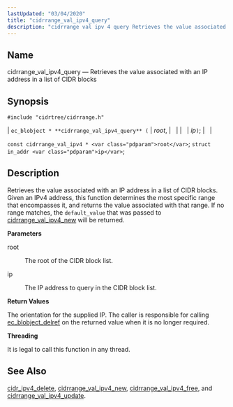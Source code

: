 ```yaml
---
lastUpdated: "03/04/2020"
title: "cidrrange_val_ipv4_query"
description: "cidrrange val ipv 4 query Retrieves the value associated with an IP address in a list of CIDR blocks ec blobject cidrrange val ipv 4 query root ip const cidrrange val ipv 4 root struct in addr ip Retrieves the value associated with an IP address in a list of..."
---
```


<a name="apis.cidrrange_val_ipv4_query"></a> 
## Name

cidrrange_val_ipv4_query — Retrieves the value associated with an IP address in a list of CIDR blocks

## Synopsis

`#include "cidrtree/cidrrange.h"`

| `ec_blobject * **cidrrange_val_ipv4_query** (` | <var class="pdparam">root</var>, |   |
|   | <var class="pdparam">ip</var>`)`; |   |

`const cidrrange_val_ipv4 * <var class="pdparam">root</var>`;
`struct in_addr <var class="pdparam">ip</var>`;<a name="idp48456384"></a> 
## Description

Retrieves the value associated with an IP address in a list of CIDR blocks. Given an IPv4 address, this function determines the most specific range that encompasses it, and returns the value associated with that range. If no range matches, the `default_value` that was passed to [cidrrange_val_ipv4_new](/momentum/3/3-api/apis-cidrrange-val-ipv-4-new) will be returned.

**<a name="idp48458880"></a> Parameters**

<dl class="variablelist">

<dt>root</dt>

<dd>

The root of the CIDR block list.

</dd>

<dt>ip</dt>

<dd>

The IP address to query in the CIDR block list.

</dd>

</dl>

**<a name="idp48463472"></a> Return Values**

The orientation for the supplied IP. The caller is responsible for calling [ec_blobject_delref](/momentum/3/3-api/apis-ec-blobject-delref) on the returned value when it is no longer required.

**<a name="idp48465056"></a> Threading**

It is legal to call this function in any thread.

<a name="idp48466160"></a> 
## See Also

[cidr_ipv4_delete](/momentum/3/3-api/apis-cidr-ipv-4-delete), [cidrrange_val_ipv4_new](/momentum/3/3-api/apis-cidrrange-val-ipv-4-new), [cidrrange_val_ipv4_free](/momentum/3/3-api/apis-cidrrange-val-ipv-4-free), and [cidrrange_val_ipv4_update](/momentum/3/3-api/apis-cidrrange-val-ipv-4-update).
